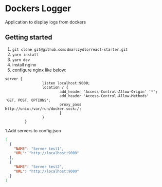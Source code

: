 
# Dockers Logger 
Application to display logs from dockers
## Getting started
1. ```git clone git@github.com:dmarczydlo/react-starter.git```
1. ```yarn install```
1. ```yarn dev```
1. install nginx
1. configure nginx like below: 
```shell
server {
                 listen localhost:9000;
                 location / {
                         add_header 'Access-Control-Allow-Origin' '*';
                         add_header 'Access-Control-Allow-Methods' 'GET, POST, OPTIONS';
                         proxy_pass http://unix:/var/run/docker.sock:/;
                         }
                 }
         }
```
1.Add servers to config.json 
```json 
[
  {
    "NAME": "Server test1",
    "URL": "http://localhost:9000"
  },
  {
    "NAME": "Server test2",
    "URL": "http://localhost:9000"
  }
]
``` 
